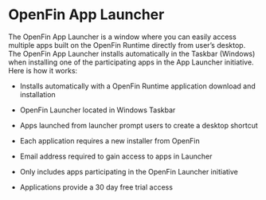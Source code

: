 # OpenFin App Launcher

The OpenFin App Launcher is a window where you can easily access multiple apps built on the OpenFin Runtime directly from user’s desktop. The OpenFin App Launcher installs automatically  in the Taskbar (Windows) when installing one of the participating apps in the App Launcher initiative. Here is how it works:   

* Installs automatically with a OpenFin Runtime application download and installation

* OpenFin Launcher located in Windows Taskbar

* Apps launched from launcher prompt users to create a desktop shortcut

* Each application requires a new installer from OpenFin

* Email address required to gain access to apps in Launcher

* Only includes apps participating in the OpenFin Launcher initiative

* Applications provide a 30 day free trial access
